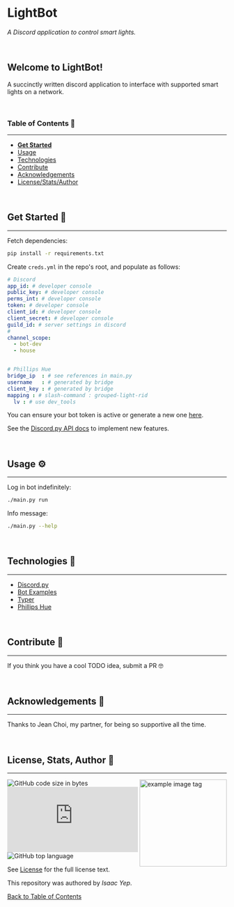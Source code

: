 # **LightBot**
*A Discord application to control smart lights.*

<br />

## **Welcome to LightBot!**
A succinctly written discord application to interface with supported smart lights on a network.

<br />

### **Table of Contents** 📖
<hr>

  - [**Get Started**](#get-started-)
  - [Usage](#usage-)
  - [Technologies](#technologies-)
  - [Contribute](#Contribute-)
  - [Acknowledgements](#acknowledgements-)
  - [License/Stats/Author](#license-stats-author-)

<br />

## **Get Started 🚀**
<hr>

Fetch dependencies:
```sh
pip install -r requirements.txt
```

Create `creds.yml`  in the repo's root, and populate as follows:
```yaml
# Discord
app_id: # developer console
public_key: # developer console
perms_int: # developer console
token: # developer console
client_id: # developer console
client_secret: # developer console
guild_id: # server settings in discord
#
channel_scope:
  - bot-dev
  - house


# Phillips Hue
bridge_ip  : # see references in main.py
username   : # generated by bridge
client_key : # generated by bridge
mapping : # slash-command : grouped-light-rid
  lv : # use dev_tools
```

You can ensure your bot token is active or generate a new one [here](https://discord.com/developers/applications/1071317419039141929/bot).

See the [Discord.py API docs](https://discordpy.readthedocs.io/en/stable/api.html) to implement new features.

<br />

## **Usage ⚙**
<hr>

Log in bot indefinitely:
```sh
./main.py run
```

Info message:
```sh
./main.py --help
```

<br />

## **Technologies 🧰**
<hr>

- [Discord.py](https://google.com)
- [Bot Examples](https://github.com/Rapptz/discord.py/tree/v2.1.1/examples)
- [Typer](https://typer.tiangolo.com/)
- [Phillips Hue](https://developers.meethue.com/develop/hue-api-v2/)

<br />

## **Contribute 🤝**
<hr>

If you think you have a cool TODO idea, submit a PR 🤓

<br />

## **Acknowledgements 💙**
<hr>

Thanks to Jean Choi, my partner, for being so supportive all the time.

<br />

## **License, Stats, Author 📜**
<hr>

<img align="right" alt="example image tag" src="https://i.imgur.com/jtNwEWu.png" width="200" />

<!-- badge cluster -->
![GitHub code size in bytes](https://img.shields.io/github/languages/code-size/anthonybench/TODO) ![PyPI](https://img.shields.io/pypi/v/discord.py) ![GitHub top language](https://img.shields.io/github/languages/top/anthonybench/TODO)
<!-- / -->

See [License](LICENSE) for the full license text.

This repository was authored by *Isaac Yep*.

[Back to Table of Contents](#table-of-contents-)